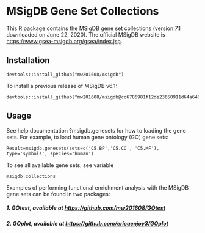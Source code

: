 # MSigDB Gene Set Collections

This R package contains the MSigDB gene set collections (version 7.1 downloaded on June 22, 2020). The official MSigDB website is https://www.gsea-msigdb.org/gsea/index.jsp.

## Installation
```
devtools::install_github("mw201608/msigdb")
```
To install a previous release of MSigDB v6.1:
```
devtools::install_github("mw201608/msigdb@cc6785981f12de23650911d64a646c807bbe04be")
```
## Usage
See help documentation ?msigdb.genesets for how to loading the gene sets. For example, to load human gene ontology (GO) gene sets:
```
Result=msigdb.genesets(sets=c('C5.BP','C5.CC', 'C5.MF'), type='symbols', species='human')
```
To see all available gene sets, see variable
```
msigdb.collections
```
Examples of performing functional enrichment analysis with the MSigDB gene sets can be found in two packages:

##### 1. GOtest, available at https://github.com/mw201608/GOtest

##### 2. GOplot, available at https://github.com/ericaenjoy3/GOplot
